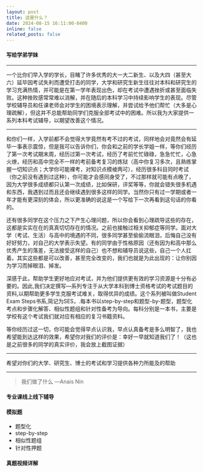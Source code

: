 ```yaml
---
layout: post
title: 这是什么？
date: 2024-08-15 16:11:00-0400
inline: false
related_posts: false
---
```




#### 写给学弟学妹


---

一个比你们早入学的学长，目睹了许多优秀的大一大二新生、以及大四（甚至大六）延毕因考试失利而遭受打击的同学，大学和研究生新生往往对本科和研究生的学习充满热情，并可能是在第一学年表现出色，却在考试中遭遇挫折或甚至面临失败。这种挫败感常常难以消解，并在随后的本科学习中持续影响学生的表现。尽管学校辅导员和任课老师会对学生的困境表示理解，并尝试给予他们帮忙（大多是心理疏解），但这并不总能帮助同学们克服全部考试中的困难。所以我为大家提供一系列本科考试辅导，以期望改善这个情况。

---

和你们一样，入学前都不会觉得大学竟然有考不过的考试，同样地会对竟然会有延毕一事表示震惊，但是我可以告诉你们，你会和之前的学长学姐一样，等你们经历了第一次考试期末周，经历过第一次考试，经历了考前忙忙碌碌，急急忙忙，心急火燎，经历和高中完全不一样的考前备考复习的炼狱（高中你复习多次，且熟练掌握一切知识点；大学你可能裸考，对知识点模棱两可），经历很多科目同时考试（你之前没有遇到过这种），你可能才会感同身受了，不过那样就可能有点晚了，因为大学很多成绩都只认第一次成绩，比如保研，评奖等等，你就会错失很多机遇和东西，我遇到过而且还会继续遇到很多这样的同学。当然你只有过一学期或者一年才能有更深刻的体会，所以更准确的说这是一个写给下一次再看到这句话的你看的。


还有很多同学在这个压力之下产生心理问题，所以你会看到心理疏导这些的存在，这都是实实在在的真真切切存在的情况。之前也接触过相关抑郁症等同学。面对大学（考试、生活）与高中的境遇的不同，很多同学甚至偷偷流眼泪，后悔自己没有好好努力，对自己的大学表示失望。有的同学由于性格原因（还有因为和高中那么优秀产生的落差，无法接受这样的自己）也不想和辅导员说这些，自己一个人扛着。其实这些都是可以改善，甚至完全改变的，我们也就是为此出现的：让你别因为学习而掉眼泪、掉发。


深感于此，帮助学生更好地应对考试，并为他们提供更有效的学习资源是十分有必要的。因此,我们决定撰写―系列专注于从大学本科到博士资格考试的考试题目的资料,以期帮助更多学生克服考试难关，取得优异的成绩。这个系列被叫做Student Exam Steps书系,简记为SES，.每本书以step-by-step和题型-by-题型，题型化考点和步骤化解答、相似性题组和针对性备考为导向。每科分别是一本书，主要是学校有这个考试我们就对应有相应的复习书籍资料。

等你经历过这一切，你可能会觉得早点认识我，早点认真备考是多么明智了，我也希望能到达这样的效果，希望你对我们的评价是：幸好一早就知道我们了！（这也是之前很多的同学的真实评价，我会放上截图证据）


---

希望对你们的大学、研究生、博士的考试和学习提供各种力所能及的帮助





---

> 我们做了什么
> —Anais Nin

#### 专业课线上线下辅导


#### 模拟题

<ul>
    <li>题型化</li>
    <li>step-by-step</li>
    <li>相似性题组</li>
    <li>针对性押题</li>
</ul>






#### 真题视频详解

